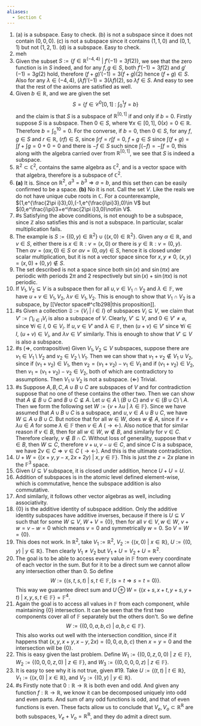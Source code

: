 ```yaml
---
aliases:
  - Section C
---
```

1. (a) is a subspace. Easy to check.
(b) is not a subspace since it does not contain $(0,0,0)$.
(c) is not a subspace since it contains $(1,1,0)$ and $(0,1,1)$ but not $(1,2,1)$.
(d) is a subspace. Easy to check.
2. meh
3. Given the subset $S:=\{f\in\mathbb{R}^{(-4,4)}\ |\ f'(-1)=3f(2)\}$, we see that the zero function is in $S$ indeed, and for any $f,g\in S$, both $f'(-1)=3f(2)$ and $g'(-1)=3g(2)$ hold, therefore $(f+g)'(-1)=3(f+g)(2)$ hence $(f+g)\in S$. Also for any $\lambda\in(-4,4)$, $(\lambda f)'(-1)=3(\lambda f)(2)$, so $\lambda f\in S$. And easy to see that the rest of the axioms are satisfied as well.
4. Given $b\in \mathbb{R}$, and we are given the set $$S=\big\{  f\in\mathcal{C}^0[0,1]\ :\ \int_{0}^1f=b \big\}$$ and the claim is that $S$ is a subspace of $\mathbb{R}^{[0,1]}$ if  and only if $b=0$.
Firstly suppose $S$ is a subspace. Then $0\in S$, where $\forall x\in[0,1],\ 0(x)=0\in \mathbb{R}$. Therefore $b=\int_{0}^10 =0$.
For the converse, if $b=0$, then $0\in S$, for any $f,g\in S$ and $r\in \mathbb{R}$, $(rf)\in S$, since $\int rf=r\int f=0$, $f+g\in S$ since $\int(f+g)=\int f+\int g=0+0=0$ and there is $-f\in S$ such since $\int(-f)=-\int f=0$, this along with the algebra carried over from $\mathbb{R}^{[0,1]}$, we see that $S$ is indeed a subspace.
5. $\mathbb{R}^2\subset \mathbb{C}^2$, contains the same algebra as $\mathbb{C}^2$, and is a vector space with that algebra, therefore is a subspace of $\mathbb{C}^2$.
6. **(a)** It is. Since on $\mathbb{R}^2$, $a^3=b^3\Rightarrow a=b$, and this set then can be easily confirmed to be a space. 
**(b)** No it is not. Call the set $V$. Like the reals we do not have unique cube roots in $\mathbb{C}$. For a counterexample, $(1,e^{\frac{2\pi i}3},0),(-1,e^{\frac{i\pi}3},0)\in V$ but $(0,e^\frac{i\pi}3+e^\frac{2\pi i}3,0)\not\in V$.
7. #s Satisfying the above conditions, is not enough to be a subspace, since $\mathbb{Z}$ also satisfies this and is not a subspace. In particular, scalar multiplication fails.
8. The example is $S:=\{ (0,y)\in \mathbb{R}^2 \}\cup \{ (x,0)\in \mathbb{R}^2 \}$. Given any $\alpha\in \mathbb{R}$, and $v\in S$, either there is $x\in \mathbb{R}:v=(x,0)$ or there is $y\in \mathbb{R}:v=(0,y)$. Then $\alpha v=(\alpha x,0)\in S$ or $\alpha v=(0,\alpha y)\in S$, hence it is closed under scalar multiplication, but it is not a vector space since for $x,y\ne 0$, $(x,y)=(x,0)+(0,y)\not\in S$.
9. The set described is not a space since both $\sin(x)$ and $\sin(\pi x)$ are periodic with periods $2\pi$ and $2$ respectively but $\sin(x)+\sin(\pi x)$ is not periodic.
10. If $V_{1},V_{2}\subseteq V$ is a subspace then for all $u,v\in V_{1}\cap V_{2}$ and $\lambda\in\mathbb{F}$, we have $u+v\in V_{1},V_{2}$, $\lambda v\in V_{1},V_{2}$. This is enough to show that $V_{1}\cap V_{2}$ is a subspace, by [[Vector space#^c1b298|this proposition]].
11. #s Given a collection $\mathfrak{S}:=\{ V_{i}\ |\ i\in I \}$ of subspaces $V_{i}\subseteq V$, we claim that $V':=\bigcap_{i\in I}V_{i}$ is also a subspace of $V$. Clearly, $V'\subseteq V$, and $0\in V'\ne \varnothing$, since $\forall i\in I,\ 0\in V_{i}$. If $u,v\in V'$ and $\lambda\in\mathbb{F}$, then $(u+v)\in V'$ since $\forall i\in I,\ (u+v)\in V_{i}$, and $\lambda v\in V'$ similarly. This is enough to show that $V'\subseteq V$ is also a subspace.
12. #s ($\Longrightarrow$, contrapositive) Given $V_{1},V_{2}\subseteq V$ subspaces, suppose there are $v_{1}\in V_{1}\setminus V_{2}$ and $v_{2}\in V_{2}\setminus V_{1}$. Then we can show that $v_{1}+v_{2}\not\in V_{1}\cup V_{2}$, since if $(v_{1}+v_{2})\in V_{1}$, then $v_{2}=(v_{1}+v_{2})-v_{1}\in V_{1}$ and if $(v_{1}+v_{2})\in V_{2}$, then $v_{1}=(v_{1}+v_{2})-v_{2}\in V_{2}$, both of which are contradictory to assumptions. Then $V_{1}\cup V_{2}$ is not a subspace. 
($\Longleftarrow$) Trivial.
13. #s  Suppose $A,B,C,A\cup B\cup C$ are subspaces of $V$ and for contradiction suppose that no one of these contains the other two. Then we can show that $A\not\subseteq B\cup C$ and $B\cup C\not\subseteq A$. Let $u\in A\setminus(B\cup C)$ and $v\in(B\cup C)\setminus A$. Then we form the following set $W:=\{ v+\lambda u\ |\ \lambda\in \mathbb{F} \}$. Since we have assumed that $A\cup B\cup C$ is a subspace, and $u,v\in A\cup B\cup C$, we have $W \subseteq A\cup B\cup C$. But notice that for all $w\in W$, does $w\not\in A$, since if $v+\lambda u\in A$ for some $\lambda\in \mathbb{F}$ then $v\in A$ ($\rightarrow\leftarrow$). Also notice that for similar reason if $v\in B$, then for all $w\in W$, $w\not\in B$, and similarly for $v\in C$. Therefore clearly, $v\not\in B\cap C$. Without loss of generality, suppose that $v\in B$, then $W\subseteq C$, therefore $v+u,v-u\in C$, and since $C$ is a subspace, we have $2v\in C\Rightarrow v\in C$ ($\rightarrow\leftarrow$). And this is the ultimate contradiction.
14. $U+W=\{ (x+y,y-x,2x+2y)\ |\ x,y\in\mathbb{F} \}$. This is just the $z=2x$ plane in the $\mathbb{F}^3$ space.
15. Given $U\subseteq V$ subspace, it is closed under addition, hence $U+U=U$.
16. Addition of subspaces is in the atomic level defined element-wise, which is commutative, hence the subspace addition is also commutative.
17. And similarly, it follows other vector algebras as well, including associativity.
18. $\{ 0 \}$ is the additive identity of subspace addition. Only the additive identity subspaces have additive inverses, because if there is $U\subseteq V$ such that for some $W\subseteq V$, $W+V=\{ 0 \}$, then for all $v\in V,w\in W$, $v+w=v-w=0$ which means $v=0$ and symmetrically $w=0$. So $V=W=\{ 0 \}$.
19. This does not work. In $\mathbb{R}^2$, take $V_{1}:=\mathbb{R}^2$, $V_{2}:=\{ (x,0)\ |\ x\in \mathbb{R} \}$, $U:=\{ (0,y)\ |\ y\in \mathbb{R} \}$. Then clearly $V_{1}\ne V_{2}$ but $V_{1}+U=V_{2}+U=\mathbb{R}^2$.
20. The goal is to be able to access every value in $\mathbb{F}$ from every coordinate of each vector in the sum. But for it to be a direct sum we cannot allow any intersection other than $0$. So define $$W:=\big\{ (s,t,s,t)\ |\ s,t\in \mathbb{F}, (s=t\Rightarrow s=t=0) \big\}.$$ This way we guarantee direct sum and $U\oplus W=\big\{ (x+s,x+t,y+s,y+t)\ |\ x,y,s,t\in\mathbb{F} \big\}=\mathbb{F}^4$.
21. Again the goal is to access all values in $\mathbb{F}$ from each component, while maintaining $\{ 0 \}$ intersection. It can be seen that the first two components cover all of $\mathbb{F}$ separately but the others don't. So we define $$W:=\big\{ (0,0,a,b,c)\ |\ a,b,c\in\mathbb{F} \big\}.$$ This also works out well with the intersection condition, since if it happens that $(x,y,x+y,x-y,2x)=(0,0,a,b,c)$ then $x=y=0$ and the intersection will be $\{ 0 \}$.
22. This is easy given the last problem. Define $W_{1}:=\big\{ (0,0,z,0,0)\ |\ z\in\mathbb{F} \big\}$, $W_{2}:=\big\{ (0,0,0,z,0)\ |\ z\in\mathbb{F} \big\}$, and $W_{3}:=\big\{ (0,0,0,0,z)\ |\ z\in\mathbb{F} \big\}$. 
23. It is easy to see why it is not true, given #19. Take $U:=\{ (t,t)\ |\ t\in \mathbb{R} \}$, $V_{1}:=\{ (x,0)\ |\ x\in \mathbb{R} \}$, and $V_{2}:=\{ (0,y)\ |\ y\in \mathbb{R} \}$. 
24. #s Firstly note that $0:\mathbb{R}\to \mathbb{R}$ is both even and odd. And given any function $f:\mathbb{R}\to \mathbb{R}$, we know it can be decomposed uniquely into odd and even parts. And sum of any odd functions is odd, and that of even functions is even. These facts allow us to conclude that $V_{e},V_{o}\subset \mathbb{R}^\mathbb{R}$ are both subspaces, $V_{e}+V_{o}=\mathbb{R}^\mathbb{R}$, and they do admit a direct sum.